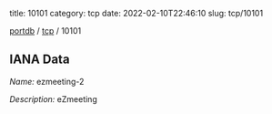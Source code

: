 title: 10101
category: tcp
date: 2022-02-10T22:46:10
slug: tcp/10101

[portdb](/) / [tcp](/category/tcp.html) / 10101


## IANA Data

_Name:_ ezmeeting-2

_Description:_ eZmeeting


